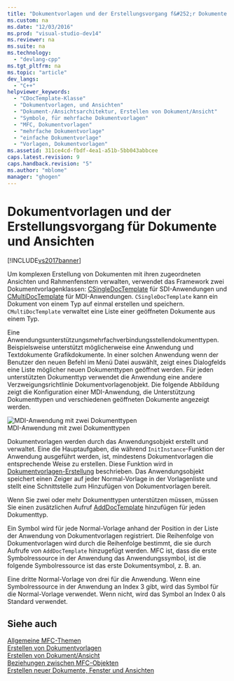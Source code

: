 ```yaml
---
title: "Dokumentvorlagen und der Erstellungsvorgang f&#252;r Dokumente und Ansichten"
ms.custom: na
ms.date: "12/03/2016"
ms.prod: "visual-studio-dev14"
ms.reviewer: na
ms.suite: na
ms.technology: 
  - "devlang-cpp"
ms.tgt_pltfrm: na
ms.topic: "article"
dev_langs: 
  - "C++"
helpviewer_keywords: 
  - "CDocTemplate-Klasse"
  - "Dokumentvorlagen, und Ansichten"
  - "Dokument-/Ansichtsarchitektur, Erstellen von Dokument/Ansicht"
  - "Symbole, für mehrfache Dokumentvorlagen"
  - "MFC, Dokumentvorlagen"
  - "mehrfache Dokumentvorlage"
  - "einfache Dokumentvorlage"
  - "Vorlagen, Dokumentvorlagen"
ms.assetid: 311ce4cd-fbdf-4ea1-a51b-5bb043abbcee
caps.latest.revision: 9
caps.handback.revision: "5"
ms.author: "mblome"
manager: "ghogen"
---
```

# Dokumentvorlagen und der Erstellungsvorgang f&#252;r Dokumente und Ansichten
[!INCLUDE[vs2017banner](../assembler/inline/includes/vs2017banner.md)]

Um komplexen Erstellung von Dokumenten mit ihren zugeordneten Ansichten und Rahmenfenstern verwalten, verwendet das Framework zwei Dokumentvorlagenklassen: [CSingleDocTemplate](../mfc/reference/csingledoctemplate-class.md) für SDI\-Anwendungen und [CMultiDocTemplate](../mfc/reference/cmultidoctemplate-class.md) für MDI\-Anwendungen.  `CSingleDocTemplate` kann ein Dokument von einem Typ auf einmal erstellen und speichern.  `CMultiDocTemplate` verwaltet eine Liste einer geöffneten Dokumente aus einem Typ.  
  
 Eine Anwendungsunterstützungsmehrfachverbindungsstellendokumenttypen.  Beispielsweise unterstützt möglicherweise eine Anwendung und Textdokumente Grafikdokumente.  In einer solchen Anwendung wenn der Benutzer den neuen Befehl im Menü Datei auswählt, zeigt eines Dialogfelds eine Liste möglicher neuen Dokumenttypen geöffnet werden.  Für jeden unterstützten Dokumenttyp verwendet die Anwendung eine andere Verzweigungsrichtlinie Dokumentvorlagenobjekt.  Die folgende Abbildung zeigt die Konfiguration einer MDI\-Anwendung, die Unterstützung Dokumenttypen und verschiedenen geöffneten Dokumente angezeigt werden.  
  
 ![MDI&#45;Anwendung mit zwei Dokumenttypen](../mfc/media/vc387h1.png "vc387H1")  
MDI\-Anwendung mit zwei Dokumenttypen  
  
 Dokumentvorlagen werden durch das Anwendungsobjekt erstellt und verwaltet.  Eine die Hauptaufgaben, die während `InitInstance`\-Funktion der Anwendung ausgeführt werden, ist, mindestens Dokumentvorlagen die entsprechende Weise zu erstellen.  Diese Funktion wird in [Dokumentvorlagen\-Erstellung](../mfc/document-template-creation.md) beschrieben.  Das Anwendungsobjekt speichert einen Zeiger auf jeder Normal\-Vorlage in der Vorlagenliste und stellt eine Schnittstelle zum Hinzufügen von Dokumentvorlagen bereit.  
  
 Wenn Sie zwei oder mehr Dokumenttypen unterstützen müssen, müssen Sie einen zusätzlichen Aufruf [AddDocTemplate](../Topic/CWinApp::AddDocTemplate.md) hinzufügen für jeden Dokumenttyp.  
  
 Ein Symbol wird für jede Normal\-Vorlage anhand der Position in der Liste der Anwendung von Dokumentvorlagen registriert.  Die Reihenfolge von Dokumentvorlagen wird durch die Reihenfolge bestimmt, die sie durch Aufrufe von `AddDocTemplate` hinzugefügt werden.  MFC ist, dass die erste Symbolressource in der Anwendung das Anwendungssymbol, ist die folgende Symbolressource ist das erste Dokumentsymbol, z. B. an.  
  
 Eine dritte Normal\-Vorlage von drei für die Anwendung.  Wenn eine Symbolressource in der Anwendung an Index 3 gibt, wird das Symbol für die Normal\-Vorlage verwendet.  Wenn nicht, wird das Symbol an Index 0 als Standard verwendet.  
  
## Siehe auch  
 [Allgemeine MFC\-Themen](../mfc/general-mfc-topics.md)   
 [Erstellen von Dokumentvorlagen](../mfc/document-template-creation.md)   
 [Erstellen von Dokument\/Ansicht](../mfc/document-view-creation.md)   
 [Beziehungen zwischen MFC\-Objekten](../mfc/relationships-among-mfc-objects.md)   
 [Erstellen neuer Dokumente, Fenster und Ansichten](../mfc/creating-new-documents-windows-and-views.md)